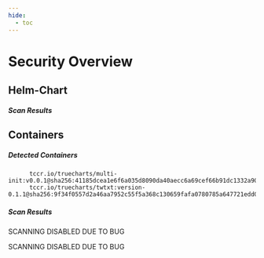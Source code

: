 ```yaml
---
hide:
  - toc
---
```


# Security Overview

<link href="https://truecharts.org/_static/trivy.css" type="text/css" rel="stylesheet" />

## Helm-Chart

##### Scan Results


## Containers

##### Detected Containers

          tccr.io/truecharts/multi-init:v0.0.1@sha256:41185dcea1e6f6a035d8090da40aecc6a69cef66b91dc1332a90c9d22861d367
          tccr.io/truecharts/twtxt:version-0.1.1@sha256:9f34f0557d2a46aa7952c55f5a368c130659fafa0780785a647721edd001cdaa

##### Scan Results

SCANNING DISABLED DUE TO BUG

SCANNING DISABLED DUE TO BUG
